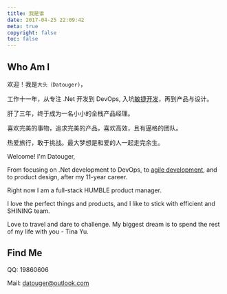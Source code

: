```yaml
---
title: 我是谁
date: 2017-04-25 22:09:42
meta: true
copyright: false
toc: false
---
```


## Who Am I  

欢迎！我是`大头（Datouger)`，

工作十一年，从专注 .Net 开发到 DevOps, 入坑[敏捷开发](https://www.atlassian.com/agile)，再到产品与设计。

肝了三年，终于成为一名小小的全栈产品经理。  

喜欢完美的事物，追求完美的产品，喜欢高效，且有逼格的团队。  

热爱旅行，敢于挑战。最大梦想是和爱的人一起走完余生。

Welcome! I'm Datouger,

From focusing on .Net development to DevOps, to [agile development](https://www.atlassian.com/agile), and to product design, after my 11-year career.

Right now I am a full-stack HUMBLE product manager.

I love the perfect things and products, and I like to stick with efficient and SHINING team.

Love to travel and dare to challenge. My biggest dream is to spend the rest of my life with you - Tina Yu.

## Find Me

QQ: 19860606  

Mail: datouger@outlook.com  

